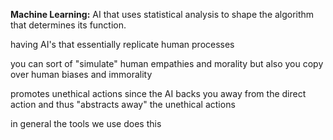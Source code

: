 **Machine Learning:** AI that uses statistical analysis to shape the algorithm that determines its function. 


having AI's that essentially replicate human processes 

you can sort of "simulate" human empathies and morality but also you copy over human biases and immorality

promotes unethical actions 
since the AI backs you away from the direct action and thus "abstracts away" the unethical actions 

in general the tools we use does this 